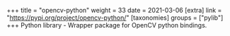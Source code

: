 +++
title = "opencv-python"
weight = 33
date = 2021-03-06
[extra]
link = "https://pypi.org/project/opencv-python/"
[taxonomies]
groups = ["pylib"]
+++
Python library - Wrapper package for OpenCV python bindings.

